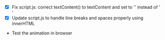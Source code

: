 - [x] Fix script.js: correct textContent() to textContent and set to '' instead of ' '
- [x] Update script.js to handle line breaks and spaces properly using innerHTML
- Test the animation in browser
